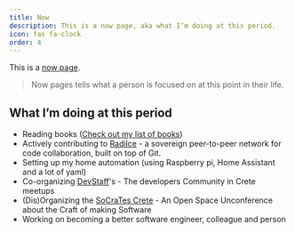 ```yaml
---
title: Now
description: This is a now page, aka what I’m doing at this period.
icon: fas fa-clock
order: 4
---
```


This is a [now page](https://nownownow.com/about).

> Now pages tells what a person is focused on at this point in their life.

## What I’m doing at this period
* Reading books ([Check out my list of books](/books))
* Actively contributing to [Radilce](https://radicle.xyz/) - a sovereign peer-to-peer network for code collaboration, built on top of Git.
* Setting up my home automation (using Raspberry pi, Home Assistant and a lot of yaml)
* Co-organizing [DevStaff](https://devstaff.gr/)'s - The developers Community in Crete meetups
* (Dis)Organizing the [SoCraTes Crete](https://devstaff.gr/) - An Open Space Unconference about the Craft of making Software
* Working on becoming a better software engineer, colleague and person
